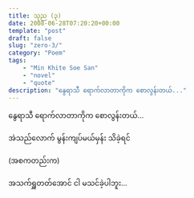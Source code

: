 ```yaml
---
title: သုည (၃)
date: 2008-06-28T07:20:20+00:00
template: "post"  
draft: false  
slug: "zero-3/"  
category: "Poem"
tags:
    - "Min Khite Soe San"
    - "novel"
    - "quote"
description: "နွေရာသီ ရောက်လာတာကိုက စောလွန်းတယ်..."
---
```

နွေရာသီ ရောက်လာတာကိုက စောလွန်းတယ်&#8230;
  
အဲသည်လောက် မွန်းကျပ်မယ်မှန်း သိခဲ့ရင်
  
(အစကတည်းက)
  
အသက်ရှူတတ်အောင် ငါ မသင်ခဲ့ပါဘူး&#8230;
